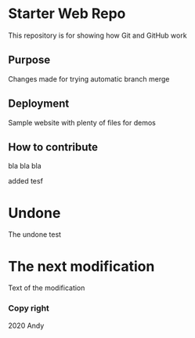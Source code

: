# Starter Web Repo

This repository is for showing how Git and GitHub work

## Purpose

Changes made for trying automatic branch merge

## Deployment

Sample website with plenty of files for demos

## How to contribute

bla bla bla

added tesf

# Undone

The undone test

# The next modification

Text of the modification

### Copy right

2020 Andy

